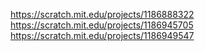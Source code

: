https://scratch.mit.edu/projects/1186888322
https://scratch.mit.edu/projects/1186945705
https://scratch.mit.edu/projects/1186949547
